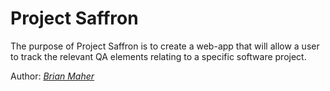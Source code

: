 # Project Saffron

The purpose of Project Saffron is to create a web-app that will allow a user to track the relevant
QA elements relating to a specific software project.

Author: [*Brian Maher*](http://twitter.com/bmaher_qa)